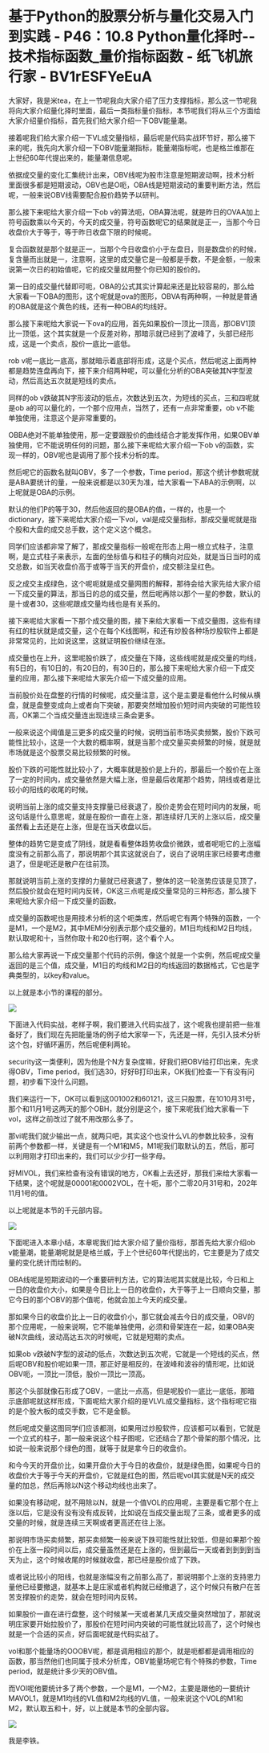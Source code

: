 # 基于Python的股票分析与量化交易入门到实践 - P46：10.8 Python量化择时--技术指标函数_量价指标函数 - 纸飞机旅行家 - BV1rESFYeEuA

大家好，我是米tea，在上一节呢我向大家介绍了压力支撑指标，那么这一节呢我将向大家介绍量化择时里面，最后一类指标量价指标，本节呢我们将从三个方面给大家介绍量价指标，首先我们给大家介绍一下OBV能量潮。

接着呢我们给大家介绍一下VL成交量指标，最后呢是代码实战环节好，那么接下来的呢，我先向大家介绍一下OBV能量潮指标，能量潮指标呢，也是格兰维那在上世纪60年代提出来的，能量潮信息呢。

依据成交量的变化汇集统计出来，OBV线呢为股市注意是短期波动啊，技术分析里面很多都是短期波动，OBV也是O呃，OBA线是短期波动的重要判断方法，然后呢，一般来说OBV线需要配合股价趋势予以研判。

那么接下来呢给大家介绍一下ob v的算法呃，OBA算法呢，就是昨日的OVAA加上符号函数乘以今天的，今天的成交量，符号函数呢它的结果就是正一，当那个今日收盘价大于等于，等于昨日收盘下限的时候呢。

复合函数就是那个就是正一，当那个今日收盘价小于左盘日，则是数盘价的时候，复含量而出就是一，注意啊，这里的成交量它是一般都是手数，不是金额，一般来说第一次日的初始值呢，它的成交量就用整个你已知的股价的。

第一日的成交量代替即可呃，OBA的公式其实计算起来还是比较容易的，那么给大家看一下OBA的图形，这个呢就是ova的图形，OBVA有两种啊，一种就是普通的OBA就是这个黄色的线，还有一种OBA的均线好。

那么接下来呢给大家说一下ova的应用，首先如果股价一顶比一顶高，那OBV1顶比一顶低，这个其实就是一个反差对称，那暗示就已经到了波峰了，头部已经形成，这是一个卖点，股价一底比一底低。

rob v呢一底比一底高，那就暗示着底部将形成，这是个买点，然后呢这上面两种都是趋势连盘再向下，接下来介绍两种呢，可以量化分析的OBA突破其N字型波动，然后高达五次就是短线的卖点。

同样的ob v跌破其N字形波动的低点，次数达到五次，为短线的买点，三和四呢就是ob a的可以量化的，一个那个应用点，当然了，还有一点非常重要，ob v不能单独使用，注意这个是非常重要的。

OBBA绝对不能单独使用，那一定要跟股价的曲线结合才能发挥作用，如果OBV单独使用，它不能说明任何的问题，那么接下来呢给大家介绍一下ob v的函数，实现一样的，OBV呢也是调用了那个技术分析的库。

然后呢它的函数名就叫OBV，多了一个参数，Time period，那这个统计参数呢就是ABA要统计的量，一般来说都是以30天为准，给大家看一下ABA的示例啊，以上呢就是OBA的示例。

默认的他们P的等于30，然后他返回的是OBA的值，一样的，也是一个dictionary，接下来呢给大家介绍一下vol，val是成交量指标，那成交量呢就是指个股和大盘的成交总手数，这个定义这个概念。

同学们应该都非常了解了，那成交量指标一般呢在形态上用一根立式柱子，注意啊，是立式柱子来表示，左面的坐标值与和柱子的横向对应处，就是当日当时的成交总数，如当天收盘价高于或等于当天的开盘价，成交额注呈红色。

反之成交主成绿色，这个呢呃就是成交量网图的解释，那待会给大家先给大家介绍一下成交量的算法，那当日的总的成交量，然后呢再除以那个一星的参数，默认的是十或者30，这些呢跟成交量均线也是有关系的。

接下来呢给大家看一下那个成交量的图，接下来给大家看一下成交量图，这些有绿有红的柱状就是成交量，这个在每个K线图啊，和还有炒股各种场炒股软件上都是非常常见的，比如说这里，这就证明股价继续在涨。

成交量也在上升，这里呢股价跌了，成交量在下降，这些线呢就是成交量的均线，有5日的，有10日的，有20日的，有30日的，那么接下来呢给大家介绍一下成交量的应用，那么接下来呢给大家先介绍一下成交量的应用。

当前股价处在盘整的行情的时候呢，成交量注意，这个是主要是看他什么时候从横盘，就是盘整变成向上或者向下突破，那要突然增加股价短时间内突破的可能性较高，OK第二个当成交量连出现连续三条会更多。

一般来说这个阈值是三更多的成交量的时候，说明当前市场买卖频繁，股价下跌可能性比较小，这是一个大数的概率啊，就是当那个成交量买卖频繁的时候，就是就市场就是这个股票交易比较频繁的时候。

股价下跌的可能性就比较小了，大概率就是股价是上升的，那最后一个股价在上涨了一定的时间内，成交量依然是大幅上涨，但是最后收尾那个趋势，阴线或者是比较小的阳线的收尾的时候。

说明当前上涨的成交量支持支撑量已经衰退了，股价走势会在短时间内的发展，呃这句话是什么意思呢，就是在股价一直在上涨，那连续好几天的上涨以后，成交量虽然看上去还是在上涨，但是在当天收盘以后。

整体的趋势它是变成了阴线，就是看看整体趋势收盘价微跌，或者呢呃它的上涨幅度没有之前那么高了，那说明那个其实这就说白了，说白了说明庄家已经要考虑撤退了，但是呢还是散户在往前顶。

那就说明当前上涨的支撑的力量就已经衰退了，整体的这一轮涨势应该是见顶了，然后股价就会在短时间内反转，OK这三点呢是成交量常见的三种形态，那么接下来呢给大家介绍一下成交量的函数。

成交量的函数呢也是用技术分析的这个呃类库，然后呢它有两个特殊的函数，一个是M1，一个是M2，其中MEMI分别表示那个成交量的，M1日均线和M2日均线，默认取呢和十，当然你取十和20也行啊，这个看个人。

那么给大家再说一下成交量那个代码的示例，像这个就是一个实例，然后呢成交量返回的是三个值，成交量，M1日的均线和M2日的均线返回的数据格式，它也是字典类型的，以key和value。

以上就是本小节的课程的部分。

![](img/592b4189aa0ddcfeb76b9d1cb090acd7_1.png)

下面进入代码实战，老样子啊，我们要进入代码实战了，这个呢我也提前把一些准备好了，我们现在先把能量场的例子给大家举一下，先还是一样，先引入技术分析这个包，好循环遍历，然后呢便利两轮。

security这一类便利，因为他是个N方复杂度嘛，好我们把OBV给打印出来，先求得OBV，Time period，我们选30，好好B打印出来，OK我们检查一下有没有问题，初步看下没什么问题。

我们来运行一下，OK可以看到这001002和60121，这三只股票，在1010月31号，那个和11月1号这两天的那个OBH，就分别是这个，接下来呢我们给大家看一下vol，这样之前改过了就不用改那么多了。

那vi呢我们就少输出一点，就两只吧，其实这个也没什么VL的参数比较多，没有前两个参数都一样，关键是有一个M1和M5，M1呢我们取默认的五，然后，那可以利用刚才打印出来的，我们可以少少打一些字母。

好MIVOL，我们来检查有没有错误的地方，OK看上去还好，那我们来给大家看一下结果，这个呢就是00001和0002VOL，在十呃，那个二零20月31号和，202年11月1号的值。

以上呢就是本节的千元部内容。

![](img/592b4189aa0ddcfeb76b9d1cb090acd7_3.png)

下面呢进入本章小结，本章呢我们给大家介绍了量价指标，那首先给大家介绍ob v能量潮，能量潮呢就是是格兰威，于上个世纪60年代提出的，它主要是为了成交量的变化统计而绘制的。

OBA线呢是短期波动的一个重要研判方法，它的算法呢其实就是比较，今日和上一日的收盘价大小，如果是今日比上一日的收盘价，大于等于上一日顺向交量，那它今日的那个OBV的那个值呢，他就会加上今天的成交量。

那如果今日的收盘价比上一日的收盘价小，那它就会减去今日的成交量，OBV的那个应用呢，一般来说啊，它不能单独使用，必须和骨架连在一起，如果OBA突破N次曲线，波动高达五次的时候呢，它就是短期的卖点。

如果ob v跌破N字型的波动的低点，次数达到五次呢，它就是一个短线的买点，然后呢OBV和股价呢如果一顶，那正好是相反的，在波峰和波谷的情形呢，比如说OBV呃，一顶比一顶低，股价一顶比一顶高。

那这个头部就像石形成了OBV，一底比一点高，但是呢股价一底比一底低，那暗示底部呢就这样形成，下面呢给大家介绍的是VLVL成交量指标，这个指标呢它指的是个股大板的成交手数，它不是金额。

然后呢成交量这图同学们应该都测，如果用过炒股软件，应该都可以看到，它就是一个立式的柱子，那一般来说这个柱子图呢，它还结合了那个骨架的那个情况，比如说一般来说那个绿色的图，就等于就是拿今日的收盘价。

和今今天的开盘价比，如果开盘价大于今日的收盘价，就是绿色图，如果呢今日的收盘价大于等于今天的开盘价，它就是红色的图，然后呢vol其实就是N天的成交量的加总，然后再除以N这个移动均线也出来了。

如果没有移动呢，就不用除以N，就是一个值VOL的应用呢，主要是看它那个在上涨以后，它是没有没有没有成反转，比如说在当成交量出现了三条，或者更多的成交量的时候，就是连续三天啊或者更高还在往上涨。

那说明市场买卖频繁，那买卖频繁一般来说下跌可能性就比较低，但是如果那个股价在上涨一段时间以后，成交量虽然还是在上涨的，但到最后一天或者到到到到当天为止，这个时候收尾的时候就收盘，那已经是股价成了下跌。

或者说比较小的阳线，也就是涨幅没有之前那么高了，那说明那个上涨的支持恩力量他已经要撤退，就基本上是庄家或者机构就已经撤退了，这个时候只有散户在苦苦支撑股价的走势，就会在短时间内反转。

如果股价一直在进行盘整，这个时候某一天或者某几天成交量突然增加了，那就说明庄家要开始拉股价了，那股价在短时间内突破的可能性就比较高了，这个时候也就是一个合适的买点，好后面呢就是代码实战了。

vol和那个能量场的OOOBV呢，都是调用相应的那个，就是呃都都是调用相应的函数，那当然他们也同属于技术分析库，OBV能量场呢它有个特殊的参数，Time period，就是统计多少天的OBV值。

而VOI呢他要统计多了两个参数，一个是M1，一个M2，主要是跟他的一要统计MAVOL1，就是M1均线的VL值和M2均线的VL值，一般来说这个VOL的M1和M2，默认取五和十，好，以上就是本节的全部内容。



![](img/592b4189aa0ddcfeb76b9d1cb090acd7_5.png)

我是李铁。